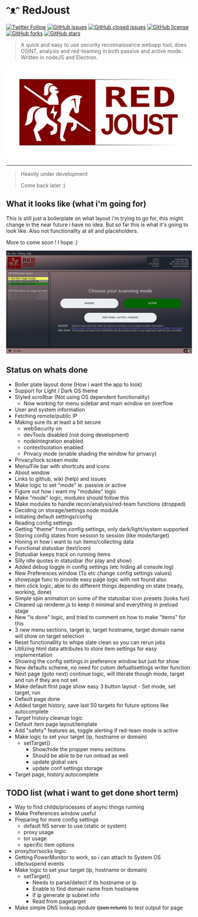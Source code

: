 # ᵔᴥᵔ RedJoust

[![Twitter Follow](https://img.shields.io/twitter/follow/davidbl.svg?style=social&label=Follow)](https://twitter.com/davidbl) [![GitHub issues](https://img.shields.io/github/issues/kawaiipantsu/redjoust.svg)](https://github.com/kawaiipantsu/redjoust/issues) [![GitHub closed issues](https://img.shields.io/github/issues-closed/kawaiipantsu/redjoust.svg)](https://github.com/kawaiipantsu/redjoust/issues) [![GitHub license](https://img.shields.io/github/license/kawaiipantsu/redjoust.svg)](https://github.com/kawaiipantsu/redjoust/blob/master/LICENSE) [![GitHub forks](https://img.shields.io/github/forks/kawaiipantsu/redjoust.svg)](https://github.com/kawaiipantsu/redjoust/network) [![GitHub stars](https://img.shields.io/github/stars/kawaiipantsu/redjoust.svg)](https://github.com/kawaiipantsu/redjoust/stargazers)
> A quick and easy to use security reconnaissance webapp tool, does OSINT, analysis and red-teaming in both passive and active mode. Written in nodeJS and Electron.

![RedJoust](assets/redjoust-banner.png)

---

> Heavily under development
>
> Come back later :)

## What it looks like (what i'm going for)

This is still just a boilerplate on what layout i'm trying to go for, this might change in the near future i have no idea. But so far this is what it's going to look like. Also not functionality at all and placeholders.

More to come soon ! I hope :)

![Main view](assets/screenshot-main-view.png)

## Status on whats done

- Boiler plate layout done (How i want the app to look)
- Support for Light / Dark OS theme
- Styled scrollbar (Not using OS dependent functionality)
  - Now working for menu sidebar and main window on overflow
- User and system information
- Fetching remote/public IP
- Making sure its at least a bit secure
  - webSecurity on
  - devTools disabled (not doing development)
  - nodeIntegration enabled
  - contextIsolation enabled
  - Privacy mode (enable shading the window for privacy)
- Privacy/lock screen mode
- Menu/File bar with shortcuts and icons
- About window
- Links to github, wiki (help) and issues
- Make logic to set "mode" ie. passive or active
- Figure out how i want my "modules" logic
- Make "mode" logic, modules should follow this
- Make modules to handle recon/analysis/red-team functions (dropped)
- Deciding on storage/settings node module
- Initiating default settings/config
- Reading config settings
- Getting "theme" from config settings, only dark/light/system supported
- Storing config states from session to session (like mode/target)
- Honing in how i want to run items/collecting data
- Functional statusbar (text/icon)
- Statusbar keeps track on running items
- Silly idle quotes in statusbar (for play and show)
- Added debug toggle in config settings (etc hiding all console.log)
- New Preferences window (To etc change config settings values)
- showpage func to provide easy page logic with not found also
- Item click logic, able to do different things depending on state (ready, working, done)
- Simple spin animation on some of the statusbar icon presets (looks fun)
- Cleaned up renderer.js to keep it minimal and everything in preload stage
- New "is done" logic, and tried to comment on how to make "items" for this
- 3 new menu sections, target ip, target hostname, target domain name will show on target selection
- Reset functionallity to whipe slate clean so you can rerun jobs
- Utilizing html data attributes to store item settings for easy implementation
- Showing the config settings in preference window but just for show
- New defaults scheme, no need for cutom defualtsettings writer function
- Next page (goto next) continue logic, will itterate though mode, target and run if they are not set
- Make default first page show easy 3 button layout - Set mode, set target, run
- Default page done
- Added target history, save last 50 targets for future options like autocomplete
- Target history cleanup logic
- Default item page layout/template
- Add "safety" features as, toggle alerting if red-team mode is active
- Make logic to set your target (ip, hostname or domain)
  - setTarget()
    - Show/hide the propper menu sections
    - Should be able to be run onload as well
    - update global vars
    - update conf settings storage
- Target page, history autocomplete

## TODO list (what i want to get done short term)

- Way to find childs/processes of async things running
- Make Preferences window useful
- Preparing for more config settings
  - default NS server to use (static or system)
  - proxy usage
  - tor usage
  - specific item options
- proxy/tor/socks logic
- Getting PowerMonitor to work, so i can attach to System OS idle/suspend events
- Make logic to set your target (ip, hostname or domain)
  - setTarget()
    - Needs to parse/detect if its hostname or ip
    - Enable to find domain name from hostname
    - if ip generate ip subnet info
    - Read from pagetarget
- Make simple DNS lookup module ~~(json return)~~ to test output for page
